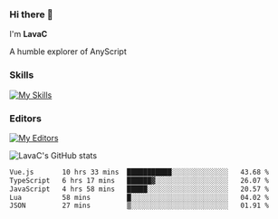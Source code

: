 ### Hi there 👋
I'm **LavaC**

A humble explorer of AnyScript

### Skills
[![My Skills](https://skillicons.dev/icons?i=js,ts,vue,nodejs,nuxtjs,astro,solidjs,tailwind)](https://skillicons.dev)

### Editors
[![My Editors](https://skillicons.dev/icons?i=neovim,vscode)](https://skillicons.dev)

![LavaC's GitHub stats](https://github-readme-stats.vercel.app/api?username=LavaCxx&show_icons=true&theme=synthwave)

<!--START_SECTION:waka-->

```txt
Vue.js       10 hrs 33 mins  ███████████░░░░░░░░░░░░░░   43.68 %
TypeScript   6 hrs 17 mins   ██████▓░░░░░░░░░░░░░░░░░░   26.07 %
JavaScript   4 hrs 58 mins   █████░░░░░░░░░░░░░░░░░░░░   20.57 %
Lua          58 mins         █░░░░░░░░░░░░░░░░░░░░░░░░   04.02 %
JSON         27 mins         ▒░░░░░░░░░░░░░░░░░░░░░░░░   01.91 %
```

<!--END_SECTION:waka-->
